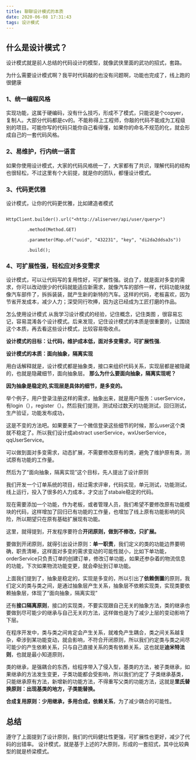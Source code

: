 ```yaml
---
title: 聊聊设计模式的本质
date: 2020-06-08 17:31:43
tags: 设计模式
---
```

## 什么是设计模式？
设计模式就是前人总结的代码设计的模型，就像武侠里面的武功的招式，套路。

为什么需要设计模式啊？我平时代码敲的也没有问题啊，功能也完成了，线上跑的很健康

### 1、统一编程风格

实现功能，这属于硬编码，没有什么技巧，形成不了模式，只能说是个copyer，复制人。大部分代码都是cv的。不能称得上工程师，你敲的代码不能成为工程级别的项目。可能你写的代码只能你自己看得懂，如果你的命名不规范的化，就会形成自己的一套代码风格。

### 2、易维护，行内统一语言

如果你使用设计模式，大家的代码风格统一了，大家都有了共识，理解代码的结构也很轻松，不过这里有个大前提，就是你的团队，都懂设计模式。

### 3、代码更优雅

设计模式，让你的代码更优雅，比如建造者模式

```

HttpClient.builder().url("<http://aliserver/api/user/query>")

        .method(Method.GET)

        .parameter(Map.of("uuid", "432231", "key", "di2da2ddsa3s"))

        .build();

```



###  4、可扩展性强，轻松应对多变需求

设计模式，可以让代码写的复用性好，可扩展性强。说白了，就是面对多变的需求，你可以改动很少的代码就能适应新需求，就像汽车的部件一样，代码功能块就像汽车部件了，拆拆装装，就产生新的新特的汽车。这样的代码，老板喜欢，因为节省开发成本，减少人力；深受同行吹捧，因为这已经成为工匠打磨的作品。

怎么使用设计模式
从我学习设计模式的经验，记住概念，记住类图 ，很容易忘记，容易混淆各个设计模式。后来发现，记住设计模式的本质是很重要的，让围绕这个本质，再去看这些设计模式，比较容易吸收点。

**设计模式的目标：让代码，维护成本低，面对多变需求，可扩展性强.**

**设计模式的本质：面向抽象，隔离实现**

用白话解释就是，设计模式都是抽象类，接口来组织代码关系，实现层都是被隐藏的，也就是隐藏细节，面向抽象层。
**那么为什么要面向抽象，隔离实现呢？**

**因为抽象是稳定的,实现层是具体的细节，是多变的。**

举个例子，用户登录注册这样的需求，抽象出来，就是用户服务：userService，有login（），register（）。然后我们提测，测试经过数天的功能测试，回归测试，生产验证，功能发布成功，

这是不变的方法吧。如果要来了一个微信登录这些细节的时候，那么user这个类就不稳定了。所以我们设计成abstract userService，wxUserService，qqUserService。

可以做到面对多变需求，动态扩展，不需要修改原有的类，避免了维护原有类，测试原有功能的工作量。

然后为了“面向抽象，隔离实现”这个目标，先人提出了设计原则

我们开发一个订单系统的项目，经过需求评审，代码实现，单元测试，功能测试，线上运行，投入了很多的人力成本，才交出了stabale稳定的代码。

现在需要添加一个功能，作为老板，或者管理人员，我们希望不要修改原有功能模块的代码，这样增加了回归已有功能的工作量，也增加了线上原有功能影响的风险，所以期望只在原有基础扩展现有功能。

这里，就得提到，开发程序要符合**开闭原则，做到不修改，只扩展。**

要做到开闭原则，就得引出设计原则：**单一职责**，我们定义的类的功能边界要明确，职责清晰，这样面对多变的需求变动的可能性就小，比如下单功能，orderService只负责订单的创建订单，修改订单功能，如果还参杂着的物流信息的功能，下次如果物流功能变更，就会牵扯到订单功能。

上面我们提到了，抽象是稳定的，实现是多变的，所以引出了**依赖倒置**的原则，我们定义的类与类之间，是通过抽象层产生关系，抽象层不依赖实现类，实现类要依赖抽象层，体现了“面向抽象，隔离实现”

还有**接口隔离原则**，接口的实现类，不要实现跟自己无关的抽象方法，类的继承也要做到尽可能少的继承与自己无关的方法，这样做也是为了减少上层的变动影响了下层。

在程序开发中，类与类之间肯定会产生关系，就难免产生耦合，类之间关系越复杂，牵涉到某功能变动，就会影响，不符合开闭原则，所以我们约定类与类之间尽可能少的产生依赖关系，只与自己直接关系的类有依赖关系，这也就是**迪米特法则**，也就是最小知道原则，

类的继承，是强耦合的东西，给程序带入了侵入型，基类的方法，被子类继承，如果继承的方法发生变更，子类功能都会受影响，所以我们约定了 子类继承基类，只能继承原有方法，新增新的功能方法，不得重写父类的功能方法，这就是**里氏替换原则：出现基类的地方，子类能替换。**

**合成复用原则：少用继承，多用合成，依赖关系**，为了减少耦合的可能性。

## 总结
遵守了上面提到了设计原则，我们的代码健壮性更强，可扩展性也更好，减少了代码的出错率。
设计模式，就是基于上述的7大原则，形成的一套招式，其中比较典型的就是桥梁模式。